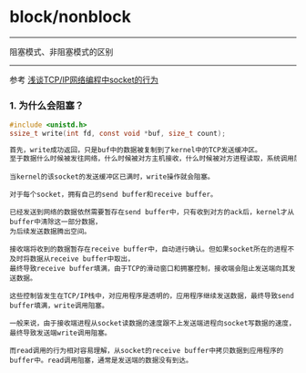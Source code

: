 # block/nonblock

------
阻塞模式、非阻塞模式的区别

------

参考 [浅谈TCP/IP网络编程中socket的行为](http://www.cnblogs.com/promise6522/archive/2012/03/03/2377935.html)
### 1. 为什么会阻塞？
```C
#include <unistd.h>
ssize_t write(int fd, const void *buf, size_t count);

首先，write成功返回，只是buf中的数据被复制到了kernel中的TCP发送缓冲区。
至于数据什么时候被发往网络，什么时候被对方主机接收，什么时候被对方进程读取，系统调用层面不会给予任何保证和通知
```
```
当kernel的该socket的发送缓冲区已满时，write操作就会阻塞。

对于每个socket，拥有自己的send buffer和receive buffer。

已经发送到网络的数据依然需要暂存在send buffer中，只有收到对方的ack后，kernel才从buffer中清除这一部分数据，
为后续发送数据腾出空间。

接收端将收到的数据暂存在receive buffer中，自动进行确认。但如果socket所在的进程不及时将数据从receive buffer中取出，
最终导致receive buffer填满，由于TCP的滑动窗口和拥塞控制，接收端会阻止发送端向其发送数据。

这些控制皆发生在TCP/IP栈中，对应用程序是透明的，应用程序继续发送数据，最终导致send buffer填满，write调用阻塞。
```
```
一般来说，由于接收端进程从socket读数据的速度跟不上发送端进程向socket写数据的速度，最终导致发送端write调用阻塞。

而read调用的行为相对容易理解，从socket的receive buffer中拷贝数据到应用程序的buffer中。read调用阻塞，通常是发送端的数据没有到达。
```
